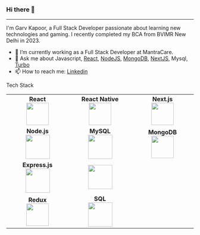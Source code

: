 ### Hi there 👋
-------------


I'm Garv Kapoor, a Full Stack Developer passionate about learning new technologies and gaming. I recently completed my BCA from BVIMR New Delhi in 2023.

- 👯 I’m currently working as a Full Stack Developer at MantraCare.
- 💬 Ask me about Javascript, [React](https://reactjs.org), [NodeJS](https://nodejs.org/en/), [MongoDB](https://www.mongodb.com), [NextJS](https://nextjs.org/), Mysql, [Turbo](https://turbo.build/)
- 📫 How to reach me: [Linkedin](https://www.linkedin.com/in/garv-kapoor-023932116/) 



Tech Stack
<br>

<table>
<tbody>
 <tr>
<td align="center" width="20%">
<span><b><center>React</center></b></span> 
<img height="60px" src="https://user-images.githubusercontent.com/34672810/87503710-8b19e680-c682-11ea-953b-07be433fcb30.png"> 
</td>
<td align="center" width="20%">
<span><b><center>React Native</center></b></span> 
<img height="60px" src="https://reactnative.dev/img/header_logo.svg"> 
</td>
<td align="center" width="20%">
<span><b><center>Next.js</center></b></span> 
<img height="60px" src="https://upload.wikimedia.org/wikipedia/commons/thumb/8/8e/Nextjs-logo.svg/1200px-Nextjs-logo.svg.png"> 
</td>
</tr>
<tr>
<td align="center" width="20%">
<span><b><center>Node.js</center></b></span> 
<img height="65px" src="https://user-images.githubusercontent.com/34672810/87504585-8c4c1300-c684-11ea-9187-ade92a289e49.png"> 
</td>
<td align="center" width="20%">
<span><b><center>MySQL</center></b></span> 
<img height="65px" src="https://logos-download.com/wp-content/uploads/2016/05/MySQL_logo.png"> 
</td>
<td align="center" width="20%">
<span><b><center>MongoDB</center></b></span> 
<img height="60px" src="https://user-images.githubusercontent.com/34672810/87503810-cae0ce00-c682-11ea-897b-da867d9e98ed.png"> 
</td>
</tr>
<tr>
<td align="center" width="20%">
<span><b><center>Express.js</center></b></span> 
<img height="65px" src="https://expressjs.com/images/express-facebook-share.png"> 
</td>
<td align="center" width="20%">
<img height="65px" src="https://www.scientiamobile.com/wp-content/uploads/2018/04/WebRTC-740-fi.png"> 
</td>
</tr>
<tr>
<td align="center" width="20%">
<span><b><center>Redux</center></b></span> 
<img height="60px" src="https://user-images.githubusercontent.com/34672810/87503886-f4015e80-c682-11ea-9ec5-ec83dd87ca73.png"> 
</td>
<td align="center" width="20%">
<span><b><center>SQL</center></b></span> 
<img height="65px" src="https://i0.wp.com/www.complexsql.com/wp-content/uploads/2017/01/sql-logo.jpg"> 
</td>
</tr>
</tbody>
</table>
